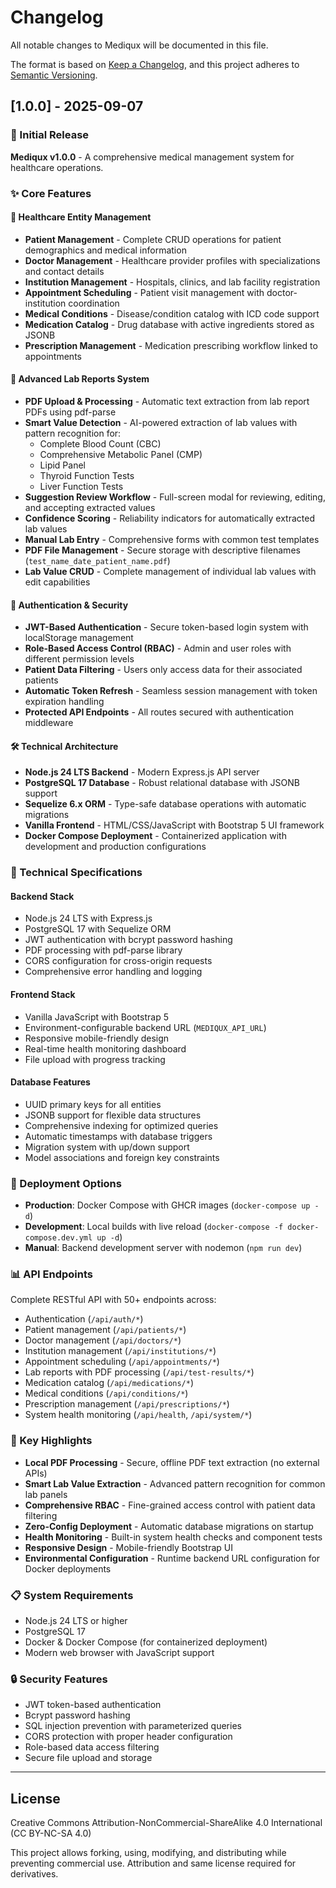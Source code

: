 # Changelog

All notable changes to Mediqux will be documented in this file.

The format is based on [Keep a Changelog](https://keepachangelog.com/en/1.0.0/),
and this project adheres to [Semantic Versioning](https://semver.org/spec/v2.0.0.html).

## [1.0.0] - 2025-09-07

### 🎉 Initial Release

**Mediqux v1.0.0** - A comprehensive medical management system for healthcare operations.

### ✨ Core Features

#### 🏥 Healthcare Entity Management
- **Patient Management** - Complete CRUD operations for patient demographics and medical information
- **Doctor Management** - Healthcare provider profiles with specializations and contact details
- **Institution Management** - Hospitals, clinics, and lab facility registration
- **Appointment Scheduling** - Patient visit management with doctor-institution coordination
- **Medical Conditions** - Disease/condition catalog with ICD code support
- **Medication Catalog** - Drug database with active ingredients stored as JSONB
- **Prescription Management** - Medication prescribing workflow linked to appointments

#### 🔬 Advanced Lab Reports System
- **PDF Upload & Processing** - Automatic text extraction from lab report PDFs using pdf-parse
- **Smart Value Detection** - AI-powered extraction of lab values with pattern recognition for:
  - Complete Blood Count (CBC)
  - Comprehensive Metabolic Panel (CMP) 
  - Lipid Panel
  - Thyroid Function Tests
  - Liver Function Tests
- **Suggestion Review Workflow** - Full-screen modal for reviewing, editing, and accepting extracted values
- **Confidence Scoring** - Reliability indicators for automatically extracted lab values
- **Manual Lab Entry** - Comprehensive forms with common test templates
- **PDF File Management** - Secure storage with descriptive filenames (`test_name_date_patient_name.pdf`)
- **Lab Value CRUD** - Complete management of individual lab values with edit capabilities

#### 🔐 Authentication & Security
- **JWT-Based Authentication** - Secure token-based login system with localStorage management
- **Role-Based Access Control (RBAC)** - Admin and user roles with different permission levels
- **Patient Data Filtering** - Users only access data for their associated patients
- **Automatic Token Refresh** - Seamless session management with token expiration handling
- **Protected API Endpoints** - All routes secured with authentication middleware

#### 🛠 Technical Architecture
- **Node.js 24 LTS Backend** - Modern Express.js API server
- **PostgreSQL 17 Database** - Robust relational database with JSONB support
- **Sequelize 6.x ORM** - Type-safe database operations with automatic migrations
- **Vanilla Frontend** - HTML/CSS/JavaScript with Bootstrap 5 UI framework
- **Docker Compose Deployment** - Containerized application with development and production configurations

### 🔧 Technical Specifications

#### Backend Stack
- Node.js 24 LTS with Express.js
- PostgreSQL 17 with Sequelize ORM
- JWT authentication with bcrypt password hashing
- PDF processing with pdf-parse library
- CORS configuration for cross-origin requests
- Comprehensive error handling and logging

#### Frontend Stack  
- Vanilla JavaScript with Bootstrap 5
- Environment-configurable backend URL (`MEDIQUX_API_URL`)
- Responsive mobile-friendly design
- Real-time health monitoring dashboard
- File upload with progress tracking

#### Database Features
- UUID primary keys for all entities
- JSONB support for flexible data structures
- Comprehensive indexing for optimized queries
- Automatic timestamps with database triggers
- Migration system with up/down support
- Model associations and foreign key constraints

### 🚀 Deployment Options

- **Production**: Docker Compose with GHCR images (`docker-compose up -d`)
- **Development**: Local builds with live reload (`docker-compose -f docker-compose.dev.yml up -d`)
- **Manual**: Backend development server with nodemon (`npm run dev`)

### 📊 API Endpoints

Complete RESTful API with 50+ endpoints across:
- Authentication (`/api/auth/*`)
- Patient management (`/api/patients/*`)
- Doctor management (`/api/doctors/*`)
- Institution management (`/api/institutions/*`)
- Appointment scheduling (`/api/appointments/*`)
- Lab reports with PDF processing (`/api/test-results/*`)
- Medication catalog (`/api/medications/*`)
- Medical conditions (`/api/conditions/*`)
- Prescription management (`/api/prescriptions/*`)
- System health monitoring (`/api/health`, `/api/system/*`)

### 🎯 Key Highlights

- **Local PDF Processing** - Secure, offline PDF text extraction (no external APIs)
- **Smart Lab Value Extraction** - Advanced pattern recognition for common lab panels
- **Comprehensive RBAC** - Fine-grained access control with patient data filtering
- **Zero-Config Deployment** - Automatic database migrations on startup
- **Health Monitoring** - Built-in system health checks and component tests
- **Responsive Design** - Mobile-friendly Bootstrap UI
- **Environmental Configuration** - Runtime backend URL configuration for Docker deployments

### 📋 System Requirements

- Node.js 24 LTS or higher
- PostgreSQL 17
- Docker & Docker Compose (for containerized deployment)
- Modern web browser with JavaScript support

### 🔒 Security Features

- JWT token-based authentication
- Bcrypt password hashing
- SQL injection prevention with parameterized queries
- CORS protection with proper header configuration
- Role-based data access filtering
- Secure file upload and storage

---

## License

Creative Commons Attribution-NonCommercial-ShareAlike 4.0 International (CC BY-NC-SA 4.0)

This project allows forking, using, modifying, and distributing while preventing commercial use. Attribution and same license required for derivatives.